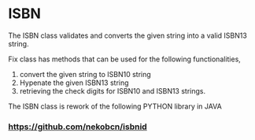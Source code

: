 # ISBN

The ISBN class validates and converts the given string into a valid ISBN13 string.

Fix class has methods that can be used for the following functionalities,
1) convert the given string to ISBN10 string
2) Hypenate the given ISBN13 string
3) retrieving the check digits for ISBN10 and ISBN13 strings.

The ISBN class is rework of the following PYTHON library in JAVA
### https://github.com/nekobcn/isbnid
